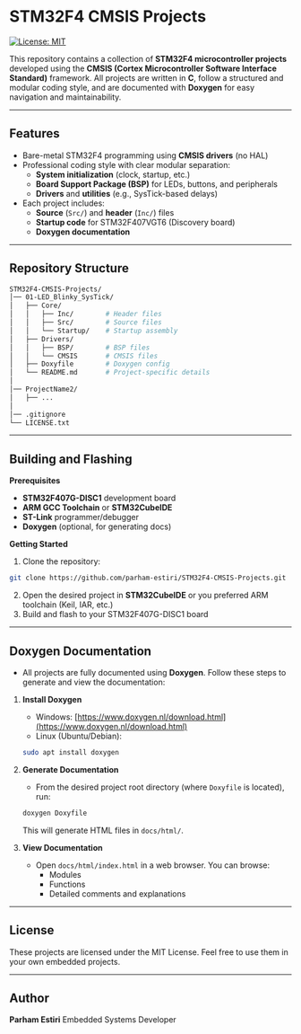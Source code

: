 # STM32F4 CMSIS Projects

[![License: MIT](https://img.shields.io/badge/License-MIT-yellow.svg)](LICENSE)

This repository contains a collection of **STM32F4 microcontroller projects** developed using the **CMSIS (Cortex Microcontroller Software Interface Standard)** framework.
All projects are written in **C**, follow a structured and modular coding style, and are documented with **Doxygen** for easy navigation and maintainability.

---
## Features
- Bare-metal STM32F4 programming using **CMSIS drivers** (no HAL)
- Professional coding style with clear modular separation:
    - **System initialization** (clock, startup, etc.)
    - **Board Support Package (BSP)** for LEDs, buttons, and peripherals
    - **Drivers** and **utilities** (e.g., SysTick-based delays)
- Each project includes:
    - **Source** (`Src/`) and **header** (`Inc/`) files
    - **Startup code** for STM32F407VGT6 (Discovery board)
    - **Doxygen documentation**

---
## Repository Structure
``` bash
STM32F4-CMSIS-Projects/
│── 01-LED_Blinky_SysTick/
│   ├── Core/
│   │   ├── Inc/        # Header files
│   │   ├── Src/        # Source files
│   │   └── Startup/    # Startup assembly
│   ├── Drivers/
│   │   ├── BSP/        # BSP files
│   │   └── CMSIS       # CMSIS files
│   ├── Doxyfile        # Doxygen config
│   └── README.md       # Project-specific details
│
│── ProjectName2/
│   ├── ...
│
│── .gitignore
└── LICENSE.txt
```

---
## Building and Flashing
**Prerequisites**
  - **STM32F407G-DISC1** development board
  - **ARM GCC Toolchain** or **STM32CubeIDE**
  - **ST-Link** programmer/debugger
  - **Doxygen** (optional, for generating docs)

**Getting Started**
1. Clone the repository:
```bash
git clone https://github.com/parham-estiri/STM32F4-CMSIS-Projects.git
```
2. Open the desired project in **STM32CubeIDE** or you preferred ARM toolchain (Keil, IAR, etc.)
3. Build and flash to your STM32F407G-DISC1 board

---
## Doxygen Documentation
- All projects are fully documented using **Doxygen**. Follow these steps to generate and view the documentation:
1. **Install Doxygen**
    - Windows: [https://www.doxygen.nl/download.html](https://www.doxygen.nl/download.html)
    - Linux (Ubuntu/Debian):
    ```bash
    sudo apt install doxygen
    ```

2. **Generate Documentation**
    - From the desired project root directory (where `Doxyfile` is located), run:
    ```bash
    doxygen Doxyfile
    ```
    This will generate HTML files in `docs/html/`.

3. **View Documentation**
    - Open `docs/html/index.html` in a web browser. You can browse:
      - Modules
      - Functions
      - Detailed comments and explanations

---
## License
These projects are licensed under the MIT License.
Feel free to use them in your own embedded projects.

---
## Author
**Parham Estiri**
Embedded Systems Developer